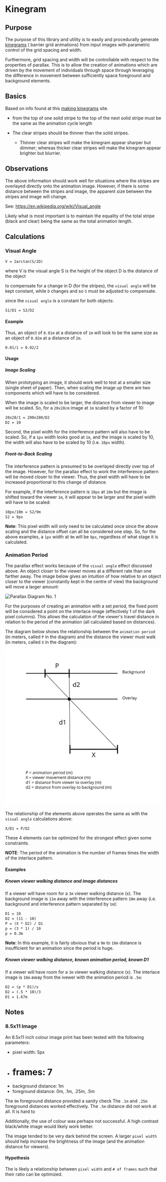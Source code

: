 # Kinegram

## Purpose
The purpose of this library and utility is to easily and procedurally generate [kinegrams](https://en.wikipedia.org/wiki/Barrier_grid_animation_and_stereography) ( barrier grid animations) from input images with parametric control of the grid spacing and width.

Furthermore, grid spacing and width will be controllable with respect to the properties of parallax. This is to allow the creation of animations which are driven by the movement of individuals through space through leveraging the difference in movement between sufficiently space foreground and background elements.

## Basics
Based on info found at this [making kinegrams](http://thinkzone.wlonk.com/Kinegram/MakingKinegrams.htm) site.

* from the top of one solid stripe to the top of the next solid stripe must be the same as the animation cycle length

* The clear stripes should be thinner than the solid stripes.
    * Thinner clear stripes will make the kinegram appear sharper but dimmer; whereas thicker clear stripes will make the kinegram appear brighter but blurrier.


## Observations
The above information should work well for situations where the stripes are overlayed directly onto the animation image. However, if there is some distance between the stripes and image, the apparent size between the stripes and image will change.

See: https://en.wikipedia.org/wiki/Visual_angle

Likely what is most important is to maintain the equality of the total stripe (black and clear) being the same as the total animation length.

## Calculations
### Visual Angle
```
V = 2arctan(S/2D)
```
where V is the visual angle
S is the height of the object
D is the distance of the object

to compensate for a change in D (for the stripes), the `visual angle` will be kept constant, while `D` changes and so `S` must be adjusted to compensate.

since the `visual angle` is a constant for both objects:

```
S1/D1 = S2/D2
```

#### Example
Thus, an object of `0.01m` at a distance of `1m` will look to be the same size as an object of `0.02m` at a distance of `2m`.

```
0.01/1 = 0.02/2
```

#### Usage
##### Image Scaling
When prototyping an image, it should work well to test at a smaller size (single sheet of paper). Then, when scaling the image up there are two components which will have to be considered.

When the image is scaled to be larger, the distance from viewer to image will be scaled. So, for a `20x28cm` image at `1m` scaled by a factor of 10:

```
20x28/1 = 200x280/D2
D2 = 10
```

Second, the pixel width for the interference pattern will also have to be scaled. So, if a `1px` width looks good at `1m`, and the image is scaled by 10, the width will also have to be scaled by 10 (i.e. `10px` width).

##### Front-to-Back Scaling
The interference pattern is presumed to be overlayed directly over top of the image. However, for the parallax effect to work the interference pattern will be moved closer to the viewer. Thus, the pixel width will have to be increased proportional to this change of distance.

For example, if the interference pattern is `10px` at `10m` but the image is shifted toward the viewer `1m`, it will appear to be larger and the pixel width will have to be scaled:

```
10px/10m = S2/9m
S2 = 9px
```

**Note**: This pixel width will only need to be calculated once since the above scaling and the distance offset can all be considered one step. So, for the above examples, a `1px` width at `9m` will be `9px`, regardless of what stage it is calculated.

### Animation Period
The parallax effect works because of the `visual angle` effect discussed above. An object closer to the viewer moves at a different rate than one farther away. The image below gives an intuition of how relative to an object closer to the viewer (constantly kept in the centre of view) the background will move a larger amount:

![Parallax Diagram No. 1](https://upload.wikimedia.org/wikipedia/commons/thumb/1/10/Parallax_Example.svg/1920px-Parallax_Example.svg.png)

For the purposes of creating an animation with a set period, the fixed point will be considered a point on the interlace image (effectively 1 of the dark pixel columns). This allows the calculation of the viewer's travel distance in relation to the period of the animation (all calculated based on distances).

The diagram below shows the relationship between the `animation period` (in meters, called `P` in the diagram) and the distance the viewer must walk (in meters, called `X` in the diagram):

![Parallax Diagram No. 2](./figures/parallax.svg)

The relationship of the elements above operates the same as with the `visual angle` calculations above:

```
X/D1 = P/D2
```

These 4 elements can be optimized for the strongest effect given some constraints.

**NOTE**: The period of the animation is the number of frames times the width of the interlace pattern.

#### Examples
##### Known viewer walking distance and image distances
If a viewer will have room for a `3m` viewer walking distance (x). The background image is `11m` away with the interference pattern `10m` away (i.e. background and interference pattern separated by `1m`):

```
D1 = 10
D2 = (11 - 10)
P = (X * D2) / D1
p = (3 * 1) / 10
p = 0.3m
```

**Note**: In this example, it is fairly obvious that a `9m` to `10m` distance is insufficient for an animation since the period is huge.

##### Known viewer walking distance, known animation period, known D1
If a viewer will have room for a `3m` viewer walking distance (x). The interlace image is `10m` away from the ivewer with the animation period is `.5m`:
```
D2 = (p * D1)/x
D2 = (.5 * 10)/3
D1 = 1.67m
```

## Notes
### 8.5x11 Image
An 8.5x11 inch colour image print has been tested with the following parameters:

* pixel width: 5px
* # frames: 7
* background distance: 1m
* foreground distance: 0m, .1m, .25m, .5m

The `0m` foreground distance provided a sanity check
The `.1m` and `.25m` foreground distances worked effectively.
The `.5m` distance did not work at all. It is hard to 

Additionally, the use of colour was perhaps not successful. A high contrast black/white image would likely work better.

The image tended to be very dark behind the screen. A larger `pixel width` should help increase the brightness of the image (and the animation distance for viewers).

#### Hypothesis
The is likely a relationship between `pixel width` and `# of frames` such that their ratio can be optimized.
